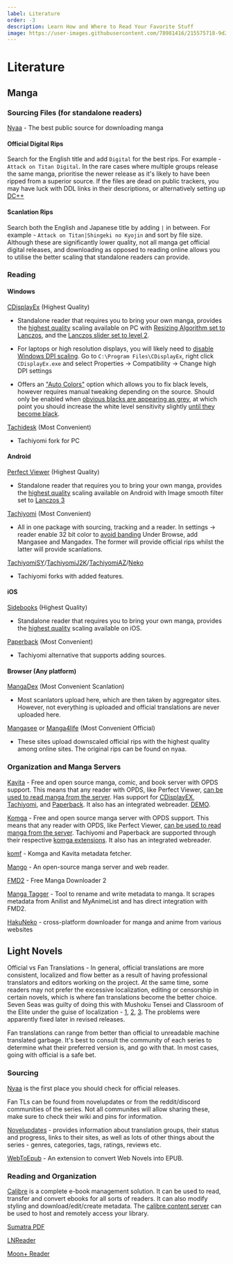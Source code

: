 ```yaml
---
label: Literature
order: -3
description: Learn How and Where to Read Your Favorite Stuff
image: https://user-images.githubusercontent.com/78981416/215575718-9d206b3c-4377-4bb4-baea-72516953c85f.gif
---
```


# Literature

## Manga

### Sourcing Files (for standalone readers)

[Nyaa](https://nyaa.si) - The best public source for downloading manga

#### Official Digital Rips

Search for the English title and add `Digital` for the best rips. For example - `Attack on Titan Digital`.
In the rare cases where multiple groups release the same manga, prioritise the newer release as it's likely to have been ripped from a superior source.
If the files are dead on public trackers, you may have luck with DDL links in their descriptions, or alternatively setting up [DC++](https://www.reddit.com/r/trackers/comments/p1z313/comic_trackers_other_than_32pages/h8iu5uh/)

#### Scanlation Rips

Search both the English and Japanese title by adding `|` in between. For example - `Attack on Titan|Shingeki no Kyojin` and sort by file size.
Although these are significantly lower quality, not all manga get official digital releases, and downloading as opposed to reading online allows you to utilise the better scaling that standalone readers can provide.

### Reading

#### Windows

[CDisplayEx](https://www.cdisplayex.com/) (Highest Quality)

- Standalone reader that requires you to bring your own manga, provides the [highest quality](https://slow.pics/c/y737QBlP) scaling available on PC with [Resizing Algorithm set to Lanczos](https://user-images.githubusercontent.com/78981416/233718226-57d36d09-fe1d-40bb-b1d6-415c66272d74.png), and the [Lanczos slider set to level 2](https://user-images.githubusercontent.com/78981416/233718286-67f29d7f-53bf-47df-a41a-24fcd96a66f7.png).

- For laptops or high resolution displays, you will likely need to [disable Windows DPI scaling](https://user-images.githubusercontent.com/78981416/233718346-e66ff623-abcf-4c3a-8541-23fb840e65c9.png). Go to `C:\Program Files\CDisplayEx`, right click `CDisplayEx.exe` and select Properties -> Compatibility -> Change high DPI settings

- Offers an ["Auto Colors"](https://user-images.githubusercontent.com/78981416/233718417-d994059b-b18d-4fa1-92cf-e2f7a51bd072.png) option which allows you to fix black levels, however requires manual tweaking depending on the source. Should only be enabled when [obvious blacks are appearing as grey](https://user-images.githubusercontent.com/78981416/233718453-c358222b-384e-45f5-9ff5-151aad32c94f.png), at which point you should increase the white level sensitivity slightly [until they become black](https://user-images.githubusercontent.com/78981416/233718539-a670d966-9ab7-4f23-8abd-a1a8f2cb93f4.png).

[Tachidesk](https://github.com/Suwayomi/Tachidesk-Server) (Most Convenient)

- Tachiyomi fork for PC

#### Android

[Perfect Viewer](https://play.google.com/store/apps/details?id=com.rookiestudio.perfectviewer) (Highest Quality)

- Standalone reader that requires you to bring your own manga, provides the [highest quality](https://slow.pics/c/y737QBlP) scaling available on Android with Image smooth filter set to [Lanczos 3](https://user-images.githubusercontent.com/78981416/233718601-dbdd3303-d96a-474e-aed5-7d4c22a8e8da.png)

[Tachiyomi](https://tachiyomi.org/) (Most Convenient)

- All in one package with sourcing, tracking and a reader.
  In settings -> reader enable 32 bit color to [avoid banding](https://slow.pics/c/eOC7j5nI)
  Under Browse, add Mangasee and Mangadex. The former will provide official rips whilst the latter will provide scanlations.

[TachiyomiSY](https://tachiyomi.org/forks/TachiyomiSY/)/[TachiyomiJ2K](https://tachiyomi.org/forks/TachiyomiJ2K/)/[TachiyomiAZ](https://tachiyomi.org/forks/TachiyomiAZ/)/[Neko](https://tachiyomi.org/forks/Neko/)

- Tachiyomi forks with added features.

#### iOS

[Sidebooks](https://apps.apple.com/us/app/sidebooks/id409777225) (Highest Quality)

- Standalone reader that requires you to bring your own manga, provides the [highest quality](https://slow.pics/c/gUsyOomL) scaling available on iOS.

[Paperback](https://paperback.moe/) (Most Convenient)

- Tachiyomi alternative that supports adding sources.

#### Browser (Any platform)

[MangaDex](https://mangadex.org/) (Most Convenient Scanlation)

- Most scanlators upload here, which are then taken by aggregator sites. However, not everything is uploaded and official translations are never uploaded here.

[Mangasee](https://mangasee123.com/) or [Manga4life](https://manga4life.com/) (Most Convenient Official)

- These sites upload downscaled official rips with the highest quality among online sites. The original rips can be found on nyaa.

### Organization and Manga Servers

[Kavita](https://www.kavitareader.com/) - Free and open source manga, comic, and book server with OPDS support. This means that any reader with OPDS, like Perfect Viewer, [can be used to read manga from the server](https://wiki.kavitareader.com/en/guides/settings/opds). Has support for [CDisplayEX](https://wiki.kavitareader.com/en/guides/misc/cdisplayex), [Tachiyomi](https://wiki.kavitareader.com/en/guides/misc/tachiyomi), and [Paperback](https://wiki.kavitareader.com/en/guides/misc/paperback). It also has an integrated webreader. [DEMO](https://wiki.kavitareader.com/en/kavita-demo).

[Komga](https://komga.org/) - Free and open source manga server with OPDS support. This means that any reader with OPDS, like Perfect Viewer, [can be used to read manga from the server](https://komga.org/docs/guides/opds). Tachiyomi and Paperback are supported through their respective [komga extensions](https://komga.org/docs/guides/tachiyomi). It also has an integrated webreader.

[komf](https://github.com/Snd-R/komf) - Komga and Kavita metadata fetcher.

[Mango](https://github.com/getmango/Mango) - An open-source manga server and web reader.

[FMD2](https://github.com/FreeMangaDownloader/FMD2) - Free Manga Downloader 2

[Manga Tagger](https://github.com/Inpacchi/Manga-Tagger) - Tool to rename and write metadata to manga. It scrapes metadata from Anilist and MyAnimeList and has direct integration with FMD2.

[HakuNeko](https://hakuneko.download/) - cross-platform downloader for manga and anime from various websites

## Light Novels

Official vs Fan Translations - In general, official translations are more consistent, localized and flow better as a result of having professional translators and editors working on the project. At the same time, some readers may not prefer the excessive localization, editing or censorship in certain novels, which is where fan translations become the better choice. Seven Seas was guilty of doing this with Mushoku Tensei and Classroom of the Elite under the guise of localization - [1](https://www.animenewsnetwork.com/news/2021-02-17/seven-seas-addresses-mushoku-tensei-classroom-of-the-elite-light-novel-localization-changes/.169582), [2](https://www.animenewsnetwork.com/feature/2021-04-26/why-seven-seas-altered-its-light-novels/.171956), [3](https://boundingintocomics.com/2021/02/21/seven-seas-admits-to-heavy-handed-censorship-of-classroom-of-the-elite-and-mushoku-tensei-jobless-reincarnation/). The problems were apparently fixed later in revised releases.

Fan translations can range from better than official to unreadable machine translated garbage. It's best to consult the community of each series to determine what their preferred version is, and go with that. In most cases, going with official is a safe bet.

### Sourcing

[Nyaa](https://nyaa.si/) is the first place you should check for official releases.

Fan TLs can be found from novelupdates or from the reddit/discord communities of the series. Not all communites will allow sharing these, make sure to check their wiki and pins for information.

[Novelupdates](https://www.novelupdates.com/) - provides information about translation groups, their status and progress, links to their sites, as well as lots of other things about the series - genres, categories, tags, ratings, reviews etc.

[WebToEpub](https://github.com/dteviot/WebToEpub) - An extension to convert Web Novels into EPUB.

### Reading and Organization

[Calibre](https://calibre-ebook.com/) is a complete e-book management solution. It can be used to read, transfer and convert ebooks for all sorts of readers. It can also modify styling and download/edit/create metadata. The [calibre content server](https://manual.calibre-ebook.com/server.html) can be used to host and remotely access your library.

[Sumatra PDF](https://www.sumatrapdfreader.org/free-pdf-reader)

[LNReader](https://github.com/LNReader/lnreader)

[Moon+ Reader](https://play.google.com/store/apps/details?id=com.flyersoft.moonreader)
